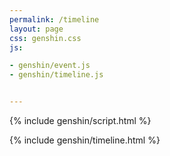 ```yaml
---
permalink: /timeline   
layout: page  
css: genshin.css  
js:

- genshin/event.js
- genshin/timeline.js


---
```



{% include genshin/script.html %}

{% include genshin/timeline.html %}
